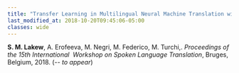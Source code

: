 ```yaml
---
title: "Transfer Learning in Multilingual Neural Machine Translation with Dynamic Vocabulary"
last_modified_at: 2018-10-20T09:45:06-05:00
classes: wide
---
```

<b>S. M. Lakew</b>, A. Erofeeva, M. Negri, M. Federico, M. Turchi,. <i>Proceedings of the 15th International  Workshop on Spoken Language Translation</i>, Bruges, Belgium, 2018. (-- <i>to appear</i>)
